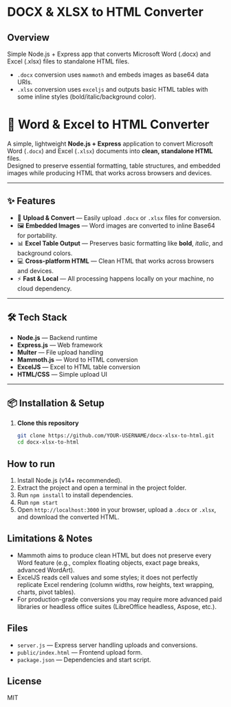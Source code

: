 # DOCX & XLSX to HTML Converter

## Overview
Simple Node.js + Express app that converts Microsoft Word (.docx) and Excel (.xlsx) files to standalone HTML files.
- `.docx` conversion uses `mammoth` and embeds images as base64 data URIs.
- `.xlsx` conversion uses `exceljs` and outputs basic HTML tables with some inline styles (bold/italic/background color).

 # 📄 Word & Excel to HTML Converter

A simple, lightweight **Node.js + Express** application to convert Microsoft Word (`.docx`) and Excel (`.xlsx`) documents into **clean, standalone HTML** files.  
Designed to preserve essential formatting, table structures, and embedded images while producing HTML that works across browsers and devices.

---

## ✨ Features
- 📂 **Upload & Convert** — Easily upload `.docx` or `.xlsx` files for conversion.
- 🖼 **Embedded Images** — Word images are converted to inline Base64 for portability.
- 📊 **Excel Table Output** — Preserves basic formatting like **bold**, *italic*, and background colors.
- 💻 **Cross-platform HTML** — Clean HTML that works across browsers and devices.
- ⚡ **Fast & Local** — All processing happens locally on your machine, no cloud dependency.

---

## 🛠 Tech Stack
- **Node.js** — Backend runtime
- **Express.js** — Web framework
- **Multer** — File upload handling
- **Mammoth.js** — Word to HTML conversion
- **ExcelJS** — Excel to HTML table conversion
- **HTML/CSS** — Simple upload UI

---

## 📦 Installation & Setup
1. **Clone this repository**
   ```bash
   git clone https://github.com/YOUR-USERNAME/docx-xlsx-to-html.git
   cd docx-xlsx-to-html


## How to run
1. Install Node.js (v14+ recommended).
2. Extract the project and open a terminal in the project folder.
3. Run `npm install` to install dependencies.
4. Run `npm start`
5. Open `http://localhost:3000` in your browser, upload a `.docx` or `.xlsx`, and download the converted HTML.

## Limitations & Notes
- Mammoth aims to produce clean HTML but does not preserve every Word feature (e.g., complex floating objects, exact page breaks, advanced WordArt).
- ExcelJS reads cell values and some styles; it does not perfectly replicate Excel rendering (column widths, row heights, text wrapping, charts, pivot tables).
- For production-grade conversions you may require more advanced paid libraries or headless office suites (LibreOffice headless, Aspose, etc.).

## Files
- `server.js` — Express server handling uploads and conversions.
- `public/index.html` — Frontend upload form.
- `package.json` — Dependencies and start script.

## License
MIT
